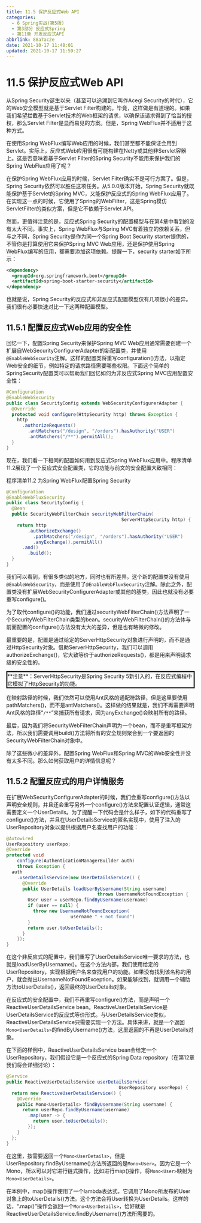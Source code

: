 ```yaml
---
title: 11.5 保护反应式Web API
categories: 
  - 6 Spring实战(第5版)
  - 第3部分 反应式Spring
  - 第11章 开发反应式API
abbrlink: 88a7ac2e
date: 2021-10-17 11:48:01
updated: 2021-10-17 11:59:27
---
```

# 11.5 保护反应式Web API
从Spring Security诞生以来（甚至可以追溯到它叫作Acegi Security的时代），它的Web安全模型就是基于Servlet Filter构建的。毕竟，这样做是有道理的。如果我们希望拦截基于Servlet技术的Web框架的请求，以确保该请求得到了恰当的授权，那么Servlet Filter是显而易见的方案。但是，Spring WebFlux并不适用于这种方式。

在使用Spring WebFlux编写Web应用的时候，我们甚至都不能保证会用到Servlet。实际上，反应式Web应用很有可能构建在Netty或其他非Servlet容器上。这是否意味着基于Servlet Filter的Spring Security不能用来保护我们的Spring WebFlux应用了呢？

在保护Spring WebFlux应用的时候，Servlet Filter确实不是可行方案了。但是，Spring Security依然可以胜任这项任务。从5.0.0版本开始，Spring Security就既能保护基于Servlet的Spring MVC，又能保护反应式的Spring WebFlux应用了。在实现这一点的时候，它使用了Spring的WebFilter，这是Spring模仿ServletFilter的类似方案，但是它不依赖于Servlet API。

然而，更值得注意的是，反应式Spring Security的配置模型与在第4章中看到的没有太大不同。事实上，Spring WebFlux与Spring MVC有着独立的依赖关系，但与之不同，Spring Security是作为同一个Spring Boot Security starter提供的，不管你是打算使用它来保护Spring MVC Web应用，还是保护使用Spring WebFlux编写的应用，都需要添加这项依赖。提醒一下，security starter如下所示：

```xml
<dependency>
  <groupId>org.springframework.boot</groupId>
  <artifactId>spring-boot-starter-security</artifactId>
</dependency>
```

也就是说，Spring Security的反应式和非反应式配置模型仅有几项很小的差异。我们很有必要快速对比一下这两种配置模型。

## 11.5.1 配置反应式Web应用的安全性
回忆一下，配置Spring Security来保护Spring MVC Web应用通常需要创建一个扩展自WebSecurityConfigurerAdapter的新配置类，并使用`@EnableWebSecurity`注解。这样的配置类将重写configuration()方法，以指定Web安全的细节，例如特定的请求路径需要哪些权限。下面这个简单的SpringSecurity配置类可以帮助我们回忆如何为非反应式Spring MVC应用配置安全性：

```java
@Configuration
@EnableWebSecurity
public class SecurityConfig extends WebSecurityConfigurerAdapter {
  @Override
  protected void configure(HttpSecurity http) throws Exception {
    http
      .authorizeRequests()
        .antMatchers("/design", "/orders").hasAuthority("USER")
        .antMatchers("/**").permitAll();
  }
}
```

现在，我们看一下相同的配置如何用到反应式Spring WebFlux应用中。程序清单11.2展现了一个反应式安全配置类，它的功能与前文的安全配置大致相同：

程序清单11.2 为Spring WebFlux配置Spring Security

```java
@Configuration
@EnableWebFluxSecurity
public class SecurityConfig {
  @Bean
  public SecurityWebFilterChain securityWebFilterChain(
                                           ServerHttpSecurity http) {
    return http
        .authorizeExchange()
          .pathMatchers("/design", "/orders").hasAuthority("USER")
          .anyExchange().permitAll()
      .and()
        .build();
  }
}
```

我们可以看到，有很多类似的地方，同时也有所差异。这个新的配置类没有使用`@EnableWebSecurity`，而是使用了`@EnableWebFluxSecurity`注解。除此之外，配置类没有扩展WebSecurityConfigurerAdapter或其他的基类，因此也就没有必要重写configure()。

为了取代configure()的功能，我们通过securityWebFilterChain()方法声明了一个SecurityWebFilterChain类型的bean。securityWebFilterChain()的方法体与前面配置的configure()方法没有太大的差异，但是也有略微的修改。

最重要的是，配置是通过给定的ServerHttpSecurity对象进行声明的，而不是通过HttpSecurity对象。借助ServerHttpSecurity，我们可以调用authorizeExchange()，它大致等价于authorizeRequests()，都是用来声明请求级的安全性的。


<div style="border-style:solid;">**注意**：ServerHttpSecurity是Spring Security 5新引入的，在反应式编程中它模拟了HttpSecurity的功能。</div>

在映射路径的时候，我们依然可以使用Ant风格的通配符路径，但是这里要使用pathMatchers()，而不是antMatchers()。这样做的结果就是，我们不再需要声明Ant风格的路径“`/**`”来捕获所有请求，因为anyExchange()会映射所有的路径。

最后，因为我们将SecurityWebFilterChain声明为一个bean，而不是重写框架方法，所以我们需要调用build()方法将所有的安全规则聚合到一个要返回的SecurityWebFilterChain对象中。

除了这些微小的差异外，配置Spring WebFlux和Spring MVC的Web安全性并没有太多不同。那么如何获取用户的详情信息呢？

## 11.5.2 配置反应式的用户详情服务
在扩展WebSecurityConfigurerAdapter的时候，我们会重写configure()方法以声明安全规则，并且还会重写另外一个configure()方法来配置认证逻辑，通常这需要定义一个UserDetails。为了提醒一下代码会是什么样子，如下的代码重写了configure()方法，并且在UserDetailsService的匿名实现中，使用了注入的UserRepository对象以提供根据用户名查找用户的功能：

```java
@Autowired
UserRepository userRepo;
@Override
protected void
    configure(AuthenticationManagerBuilder auth)
    throws Exception {
  auth
    .userDetailsService(new UserDetailsService() {
      @Override
      public UserDetails loadUserByUsername(String username)
                                  throws UsernameNotFoundException {
        User user = userRepo.findByUsername(username)
        if (user == null) {
          throw new UsernameNotFoundException(
                        username " + not found")
        }
        return user.toUserDetails();
      }
    });
}
```

在这个非反应式的配置中，我们重写了UserDetailsService唯一要求的方法，也就是loadUserByUsername()。在这个方法内部，我们使用给定的UserRepository，实现根据用户名来查找用户的功能。如果没有找到该名称的用户，就会抛出UsernameNotFoundException。如果能够找到，就调用一个辅助方法toUserDetails()，返回最终的UserDetails对象。

在反应式的安全配置中，我们不再重写configure()方法，而是声明一个ReactiveUserDetailsService bean。ReactiveUserDetailsService是UserDetailsService的反应式等价形式。与UserDetailsService类似，ReactiveUserDetailsService只需要实现一个方法。具体来讲，就是一个返回`Mono<UserDetails>`的findByUsername()方法，这里返回的不再是UserDetails对象。

在下面的样例中，ReactiveUserDetailsService bean会给定一个UserRepository，我们假设它是一个反应式的Spring Data repository（在第12章我们将会详细讨论）：

```java
@Service
public ReactiveUserDetailsService userDetailsService(
                                          UserRepository userRepo) {
  return new ReactiveUserDetailsService() {
    @Override
    public Mono<UserDetails> findByUsername(String username) {
      return userRepo.findByUsername(username)
        .map(user -> {
          return user.toUserDetails();
        });
    }
  };
}
```

在这里，按需要返回一个`Mono<UserDetails>`，但是UserRepository.findByUsername()方法所返回的是`Mono<User>`。因为它是一个Mono，所以可以对它进行链式操作，比如进行map()操作，将`Mono<User>`映射为`Mono<UserDetails>`。

在本例中，map()操作使用了一个lambda表达式，它调用了Mono所发布的User对象上的toUserDetails()方法。这个方法会将User转换为UserDetails。这样的话，“.map()”操作会返回一个`Mono<UserDetails>`，恰好就是ReactiveUserDetailsService.findByUsername()方法所需要的。
